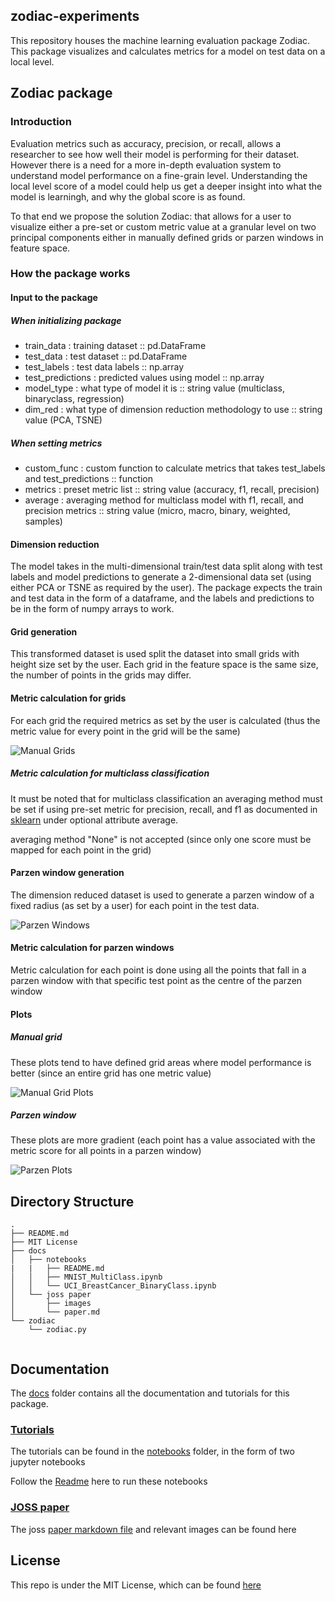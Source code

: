 ## zodiac-experiments

This repository houses the machine learning evaluation package Zodiac. This package visualizes and calculates metrics for a model on test data on a local level.

## Zodiac package

### Introduction

Evaluation metrics such as accuracy, precision, or recall, allows a researcher to see how well their model is performing for their dataset. However there is a need for a more in-depth evaluation system to understand model performance on a fine-grain level. Understanding the local level score of a model could help us get a deeper insight into what the model is learningh, and why the global score is as found. 

To that end we propose the solution Zodiac: that allows for a user to visualize either a pre-set or custom metric value at a granular level on two principal components either in manually defined grids or parzen windows in feature space.

### How the package works

#### Input to the package

##### When initializing package
- train_data : training dataset :: pd.DataFrame
- test_data : test dataset :: pd.DataFrame
- test_labels : test data labels :: np.array
- test_predictions : predicted values using model :: np.array
- model_type : what type of model it is :: string value (multiclass, binaryclass, regression)
- dim_red : what type of dimension reduction methodology to use :: string value (PCA, TSNE)

##### When setting metrics
- custom_func : custom function to calculate metrics that takes test_labels and test_predictions :: function
- metrics : preset metric list :: string value (accuracy, f1, recall, precision)
- average : averaging method for multiclass model with f1, recall, and precision metrics :: string value (micro, macro, binary, weighted, samples)

#### Dimension reduction

The model takes in the multi-dimensional train/test data split along with test labels and model predictions to generate a 2-dimensional data set (using either PCA or TSNE as required by the user). The package expects the train and test data in the form of a dataframe, and the labels and predictions to be in the form of numpy arrays to work.

#### Grid generation

This transformed dataset is used split the dataset into small grids with height size set by the user. Each grid in the feature space is the same size, the number of points in the grids may differ.

#### Metric calculation for grids

For each grid the required metrics as set by the user is calculated (thus the metric value for every point in the grid will be the same) 

![Manual Grids](docs/joss/images/manual_grid.png)

##### Metric calculation for multiclass classification

It must be noted that for multiclass classification an averaging method must be set if using pre-set metric for precision, recall, and f1 as documented in [sklearn](https://scikit-learn.org/stable/modules/generated/sklearn.metrics.f1_score.html) under optional attribute average.

averaging method "None" is not accepted (since only one score must be mapped for each point in the grid)

#### Parzen window generation

The dimension reduced dataset is used to generate a parzen window of a fixed radius (as set by a user) for each point in the test data. 

![Parzen Windows](docs/joss/images/parzen_window.png)

#### Metric calculation for parzen windows

Metric calculation for each point is done using all the points that fall in a parzen window with that specific test point as the centre of the parzen window

#### Plots

##### Manual grid 

These plots tend to have defined grid areas where model performance is better (since an entire grid has one metric value)

![Manual Grid Plots](docs/joss/images/manual_grid_plot.png)

##### Parzen window

These plots are more gradient (each point has a value associated with the metric score for all points in a parzen window)

![Parzen Plots](docs/joss/images/parzen_plot.png)

## Directory Structure

```
.
├── README.md
├── MIT License
├── docs
│   ├── notebooks
|   |   ├── README.md
│   │   ├── MNIST_MultiClass.ipynb
│   │   └── UCI_BreastCancer_BinaryClass.ipynb
│   └── joss paper
│       ├── images
│       └── paper.md
└── zodiac
    └── zodiac.py
    
```

## Documentation

The [docs](https://github.com/apoorva-sh/zodiac-experiments/tree/master/docs) folder contains all the documentation and tutorials for this package.

### [Tutorials](https://github.com/apoorva-sh/zodiac-experiments/tree/master/docs/notebooks)

The tutorials can be found in the [notebooks](https://github.com/apoorva-sh/zodiac-experiments/tree/master/docs/notebooks) folder, in the form of two jupyter notebooks

Follow the [Readme](https://github.com/apoorva-sh/zodiac-experiments/blob/master/docs/notebooks/README.md) here to run these notebooks

### [JOSS paper](https://github.com/apoorva-sh/zodiac-experiments/tree/master/docs/joss%20paper)

The joss [paper markdown file](https://github.com/apoorva-sh/zodiac-experiments/blob/master/docs/joss%20paper/paper.md) and relevant images can be found here

## License

This repo is under the MIT License, which can be found [here](https://github.com/apoorva-sh/zodiac-experiments/blob/master/LICENSE)
